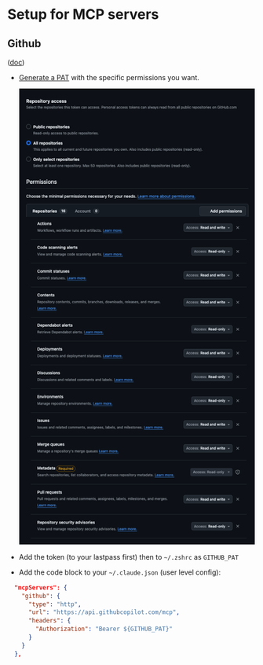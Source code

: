 # Setup for MCP servers

## Github
([doc](https://github.com/github/github-mcp-server/blob/main/docs/installation-guides/install-claude.md))

- [Generate a PAT](https://github.com/settings/personal-access-tokens/new) with the specific permissions you want.

  ![GitHub Permissions](pics/gh-perms.png)
- Add the token (to your lastpass first) then to `~/.zshrc` as `GITHUB_PAT`
- Add the code block to your  `~/.claude.json` (user level config):

```json
  "mcpServers": {
    "github": {
      "type": "http",
      "url": "https://api.githubcopilot.com/mcp",
      "headers": {
        "Authorization": "Bearer ${GITHUB_PAT}"
      }
    }
  },
```
